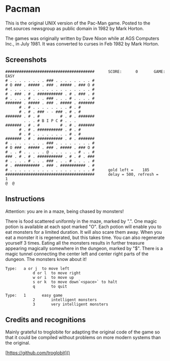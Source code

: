 Pacman
======

This is the original UNIX version of the Pac-Man game.  Posted to the
net.sources newsgroup as public domain in 1982 by Mark Horton.

The games was originally written by Dave Nixon while at AGS Computers
Inc., in July 1981.  It was converted to curses in Feb 1982 by Mark
Horton.

Screenshots
-----------

```
#######################################      SCORE:      0       GAME: EASY
# . . . . . . . . ### . . . . . . . . #
# O ### . ##### . ### . ##### . ### O #
# . . . . . . . . . . . . . . . . . . #
# . ### . # . ########### . # . ### . #
# . . . . # . . . ### . . . # . . . . #
####### . ##### . ### . ##### . #######
      # . # . . . . . . . . # . #
      # . # . ### - - ### . # . #
####### . # . #         # . # . #######
        . . . # B I P C # . . .
####### . # . #         # . # . #######
      # . # . ########### . # . #
      # . # . . . . . . . . # . #
####### . # . ########### . # . #######
# . . . . . . . . ### . . . . . . . . #
# O ### . ##### . ### . ##### . ### O #
# . . # . . . . . @ . . . . . . # . . #
### . # . # . ########### . # . # . ###
# . . . . # . . . ### . . . # . . . . #
# . ########### . ### . ########### . #
# . . . . . . . . . . . . . . . . . . #      gold left =    185
#######################################      delay = 500, refresh =   1
@  @

```

Instructions
------------

Attention: you are in a maze, being chased by monsters!

There is food scattered uniformly in the maze, marked by ".".
One magic potion is available at each spot marked "O". Each potion will
enable you to eat monsters for a limited duration. It will also
scare them away. When you eat a monster it is regenerated, but this takes
time. You can also regenerate yourself 3 times. Eating all the monsters
results in further treasure appearing magically somewhere in the dungeon,
marked by "$". There is a magic tunnel connecting the center left and
center right parts of the dungeon. The monsters know about it!

    Type:   a or j  to move left
                d or l  to move right
                w or i  to move up
                s or k  to move down`<space>` to halt
                q       to quit

    Type:   1       easy game
                2       intelligent monsters
                3       very intelligent monsters

Credits and recognitions
------------------------

Mainly grateful to troglobite for adapting the original code of the game so that it could be compiled without problems on more modern systems than the original.

[https://github.com/troglobit]()
